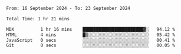 <!--START_SECTION:waka-->

```txt
From: 16 September 2024 - To: 23 September 2024

Total Time: 1 hr 21 mins

MDX          1 hr 16 mins    ███████████████████████▓░   94.12 %
HTML         4 mins          █▒░░░░░░░░░░░░░░░░░░░░░░░   05.42 %
JavaScript   0 secs          ░░░░░░░░░░░░░░░░░░░░░░░░░   00.41 %
Git          0 secs          ░░░░░░░░░░░░░░░░░░░░░░░░░   00.05 %
```

<!--END_SECTION:waka-->